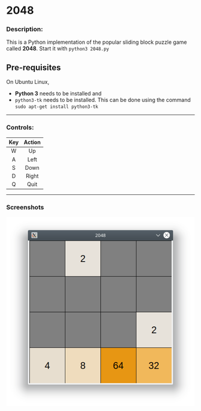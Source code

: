 
# 2048
### Description:
This is a Python implementation of the popular sliding block puzzle game called **2048**.
Start it with `python3 2048.py`


## Pre-requisites
On Ubuntu Linux, 
* **Python 3** needs to be installed and
* `python3-tk` needs to be installed. This can be done using the command `sudo apt-get install python3-tk`

---
### Controls:
|Key       |Action    |
|:----------:|:----------:|
|W         |Up        |
|A         |Left      |
|S         |Down      |
|D         |Right     |
|Q         |Quit      |

---

### Screenshots

![](https://github.com/ajithvasudevan/2048/blob/master/Screenshot_20180611_151239.png)
